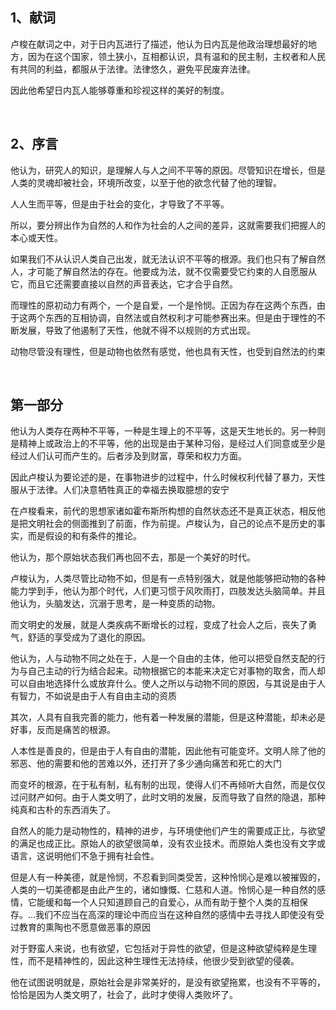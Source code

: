 <h2>1、献词</h2><p data-pid="rLHuUY7U">卢梭在献词之中，对于日内瓦进行了描述，他认为日内瓦是他政治理想最好的地方，因为在这个国家，领土狭小，互相都认识，具有温和的民主制，主权者和人民有共同的利益，都服从于法律。法律悠久，避免平民废弃法律。</p><p data-pid="RQ0_7fWT">因此他希望日内瓦人能够尊重和珍视这样的美好的制度。</p><p class="ztext-empty-paragraph"><br/></p><h2>2、序言</h2><p data-pid="ofcdMzVs">他认为，研究人的知识，是理解人与人之间不平等的原因。尽管知识在增长，但是人类的灵魂却被社会，环境所改变，以至于他的欲念代替了他的理智。</p><p data-pid="rzfsz8YJ">人人生而平等，但是由于社会的变化，才导致了不平等。</p><p data-pid="v7zzxMHn">所以，要分辨出作为自然的人和作为社会的人之间的差异，这就需要我们把握人的本心或天性。</p><p data-pid="Jn8oiVCQ">如果我们不从认识人类自己出发，就无法认识不平等的根源。我们也只有了解自然人，才可能了解自然法的存在。他要成为法，就不仅需要受它约束的人自愿服从它，而且它还需要直接以自然的声音表达，它才合乎自然。</p><p data-pid="Svb3cQV-">而理性的原初动力有两个，一个是自爱，一个是怜悯。正因为存在这两个东西，由于这两个东西的互相协调，自然法或自然权利才可能参赛出来。但是由于理性的不断发展，导致了他遏制了天性，他就不得不以规则的方式出现。</p><p data-pid="NEjlvPpS">动物尽管没有理性，但是动物也依然有感觉，他也具有天性，也受到自然法的约束</p><p class="ztext-empty-paragraph"><br/></p><h2>第一部分</h2><p data-pid="zKhUrMWa">他认为人类存在两种不平等，一种是生理上的不平等，这是天生地长的。另一种则是精神上或政治上的不平等，他的出现是由于某种习俗，是经过人们同意或至少是经过人们认可而产生的。后者涉及到财富，尊荣和权力方面。</p><p data-pid="gFss9qdV">因此卢梭认为要论述的是，在事物进步的过程中，什么时候权利代替了暴力，天性服从于法律。人们决意牺牲真正的幸福去换取臆想的安宁</p><p data-pid="4DEpRJU7">在卢梭看来，前代的思想家诸如霍布斯所构想的自然状态还不是真正状态，相反他是把文明社会的侧面推到了前面，作为前提。卢梭认为，自己的论点不是历史的事实，而是假设的和有条件的推论。</p><p data-pid="oGU6hQBR">他认为，那个原始状态我们再也回不去，那是一个美好的时代。</p><p data-pid="Qv68BT5S">卢梭认为，人类尽管比动物不如，但是有一点特别强大，就是他能够把动物的各种能力学到手，他认为那个时代，人们更习惯于风吹雨打，四肢发达头脑简单。并且他认为，头脑发达，沉溺于思考，是一种变质的动物。</p><p data-pid="Bw2dCW5F">而文明史的发展，就是人类疾病不断增长的过程，变成了社会人之后，丧失了勇气，舒适的享受成为了退化的原因。</p><p data-pid="twxG80Zp">他认为，人与动物不同之处在于，人是一个自由的主体，他可以把受自然支配的行为与自己主动的行为结合起来。动物根据它的本能来决定它对事物的取舍，而人却可以自由地选择什么或放弃什么。使人之所以与动物不同的原因，与其说是由于人有智力，不如说是由于人有自由主动的资质</p><p data-pid="NyQ4kkHa">其次，人具有自我完善的能力，他有着一种发展的潜能，但是这种潜能，却未必是好事，反而是痛苦的根源。</p><p data-pid="XHlOyGXB">人本性是善良的，但是由于人有自由的潜能，因此他有可能变坏。文明人除了他的邪恶、他的需要和他的苦难以外，还打开了多少通向痛苦和死亡的大门</p><p data-pid="05NAg_j_">而变坏的根源，在于私有制，私有制的出现，使得人们不再倾听大自然，而是仅仅过问财产如何。由于人类文明了，此时文明的发展，反而导致了自然的隐退，那种纯真和古朴的东西消失了。</p><p data-pid="0nUYuY3z">自然人的能力是动物性的，精神的进步，与环境使他们产生的需要成正比，与欲望的满足也成正比。原始人的欲望很简单，没有农业技术。而原始人类也没有文字或语言，这说明他们不急于拥有社会性。</p><p data-pid="-4lY8rDP">但是人有一种美德，就是怜悯，不忍看到同类受苦，这种怜悯心是难以被摧毁的，人类的一切美德都是由此产生的，诸如慷慨、仁慈和人道。怜悯心是一种自然的感情，它能缓和每一个人只知道顾自己的自爱心，从而有助于整个人类的互相保存。…我们不应当在高深的理论中而应当在这种自然的感情中去寻找人即使没有受过教育的熏陶也不愿意做恶事的原因</p><p data-pid="YKSIFCG9">对于野蛮人来说，也有欲望，它包括对于异性的欲望，但是这种欲望纯粹是生理性，而不是精神性的，因此这种生理性无法持续，他很少受到欲望的侵袭。</p><p data-pid="FBxwy9R4">他在试图说明就是，原始社会是非常美好的，是没有欲望拖累，也没有不平等的，恰恰是因为人类文明了，社会了，此时才使得人类败坏了。</p><p></p><p></p>